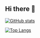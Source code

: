 ## Hi there 👋

[![GitHub stats](https://github-readme-stats.vercel.app/api?username=yuu19&theme=vue-dark&show_icons=true)](https://github.com/yuu19/github-readme-stats)

[![Top Langs](https://github-readme-stats.vercel.app/api/top-langs/?username=yuu19&theme=vue-dark&show_icons=true&layout=compact)](https://github.com/yuu19/github-readme-stats)
<!--
**yuu19/yuu19** is a ✨ _special_ ✨ repository because its `README.md` (this file) appears on your GitHub profile.

Here are some ideas to get you started:

- 🔭 I’m currently working on ...
- 🌱 I’m currently learning ...
- 👯 I’m looking to collaborate on ...
- 🤔 I’m looking for help with ...
- 💬 Ask me about ...
- 📫 How to reach me: ...
- 😄 Pronouns: ...
- ⚡ Fun fact: ...
-->
